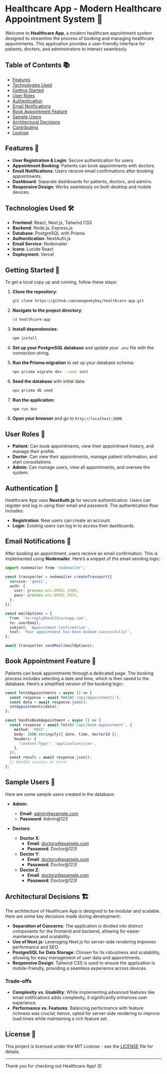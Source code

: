 # Healthcare App - Modern Healthcare Appointment System 🌟

Welcome to **Healthcare App**, a modern healthcare appointment system designed to streamline the process of booking and managing healthcare appointments. This application provides a user-friendly interface for patients, doctors, and administrators to interact seamlessly.

## Table of Contents 📚
- [Features](#features)
- [Technologies Used](#technologies-used)
- [Getting Started](#getting-started)
- [User Roles](#user-roles)
- [Authentication](#authentication)
- [Email Notifications](#email-notifications)
- [Book Appointment Feature](#book-appointment-feature)
- [Sample Users](#sample-users)
- [Architectural Decisions](#architectural-decisions)
- [Contributing](#contributing)
- [License](#license)

## Features 🚀
- **User Registration & Login**: Secure authentication for users.
- **Appointment Booking**: Patients can book appointments with doctors.
- **Email Notifications**: Users receive email confirmations after booking appointments.
- **Dashboard**: Separate dashboards for patients, doctors, and admins.
- **Responsive Design**: Works seamlessly on both desktop and mobile devices.

## Technologies Used 🛠️
- **Frontend**: React, Next.js, Tailwind CSS
- **Backend**: Node.js, Express.js
- **Database**: PostgreSQL with Prisma
- **Authentication**: NextAuth.js
- **Email Service**: Nodemailer
- **Icons**: Lucide React
- **Deployment**: Vercel

## Getting Started 🏁

To get a local copy up and running, follow these steps:

1. **Clone the repository**:
   ```bash
   git clone https://github.com/wowgeekyboy/healthcare-app.git
   ```

2. **Navigate to the project directory**:
   ```bash
   cd healthcare-app
   ```

3. **Install dependencies**:
   ```bash
   npm install
   ```

4. **Set up your PostgreSQL database** and update your `.env` file with the connection string.

5. **Run the Prisma migration** to set up your database schema:
   ```bash
   npx prisma migrate dev --name init
   ```

6. **Seed the database** with initial data:
   ```bash
   npx prisma db seed
   ```

7. **Run the application**:
   ```bash
   npm run dev
   ```

8. **Open your browser** and go to `http://localhost:3000`.

## User Roles 👥
- **Patient**: Can book appointments, view their appointment history, and manage their profile.
- **Doctor**: Can view their appointments, manage patient information, and start consultations.
- **Admin**: Can manage users, view all appointments, and oversee the system.

## Authentication 🔐
Healthcare App uses **NextAuth.js** for secure authentication. Users can register and log in using their email and password. The authentication flow includes:

- **Registration**: New users can create an account.
- **Login**: Existing users can log in to access their dashboards.

## Email Notifications 📧
After booking an appointment, users receive an email confirmation. This is implemented using **Nodemailer**. Here’s a snippet of the email sending logic:

```typescript
import nodemailer from 'nodemailer';

const transporter = nodemailer.createTransport({
  service: 'gmail',
  auth: {
    user: process.env.EMAIL_USER,
    pass: process.env.EMAIL_PASS,
  },
});

const mailOptions = {
  from: 'no-reply@healthcareapp.com',
  to: userEmail,
  subject: 'Appointment Confirmation',
  text: `Your appointment has been booked successfully!`,
};

await transporter.sendMail(mailOptions);
```

## Book Appointment Feature 📅
Patients can book appointments through a dedicated page. The booking process includes selecting a date and time, which is then saved to the database. Here’s a simplified version of the booking logic:

```typescript
const fetchAppointments = async () => {
  const response = await fetch('/api/appointments');
  const data = await response.json();
  setAppointments(data);
};

const handleBookAppointment = async () => {
  const response = await fetch('/api/book-appointment', {
    method: 'POST',
    body: JSON.stringify({ date, time, doctorId }),
    headers: {
      'Content-Type': 'application/json',
    },
  });
  const result = await response.json();
  // Handle success or error
};
```

## Sample Users 👤
Here are some sample users created in the database:

- **Admin**:
  - **Email**: admin@example.com
  - **Password**: Admin@123

- **Doctors**:
  - **Doctor X**:
    - **Email**: doctorx@example.com
    - **Password**: Doctor@123!
  - **Doctor Y**:
    - **Email**: doctory@example.com
    - **Password**: Doctor@123!
  - **Doctor Z**:
    - **Email**: doctorz@example.com
    - **Password**: Doctor@123!


## Architectural Decisions 🏗️
The architecture of Healthcare App is designed to be modular and scalable. Here are some key decisions made during development:

- **Separation of Concerns**: The application is divided into distinct components for the frontend and backend, allowing for easier maintenance and scalability.
- **Use of Next.js**: Leveraging Next.js for server-side rendering improves performance and SEO.
- **PostgreSQL for Data Storage**: Chosen for its robustness and scalability, allowing for easy management of user data and appointments.
- **Responsive Design**: Tailwind CSS is used to ensure the application is mobile-friendly, providing a seamless experience across devices.

### Trade-offs
- **Complexity vs. Usability**: While implementing advanced features like email notifications adds complexity, it significantly enhances user experience.
- **Performance vs. Features**: Balancing performance with feature richness was crucial; hence, opted for server-side rendering to improve load times while maintaining a rich feature set.


## License 📄
This project is licensed under the MIT License - see the [LICENSE](LICENSE) file for details.

---

Thank you for checking out Healthcare App! 😊
